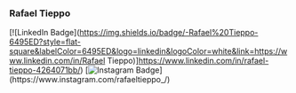 ### Rafael Tieppo

[![LinkedIn Badge](https://img.shields.io/badge/-Rafael%20Tieppo-6495ED?style=flat-square&labelColor=6495ED&logo=linkedin&logoColor=white&link=https://www.linkedin.com/in/Rafael Tieppo)]https://www.linkedin.com/in/rafael-tieppo-4264071bb/)
[![Instagram Badge](https://img.shields.io/badge/-@rafaeltieppo_-6495ED?style=flat-square&labelColor=6495ED&logo=instagram&logoColor=white&link=https://www.instagram.com/rafaeltieppo_)](https://www.instagram.com/rafaeltieppo_/)

